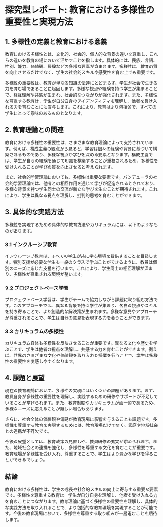 # 探究型レポート: 教育における多様性の重要性と実現方法

## 1. 多様性の定義と教育における意義

教育における多様性とは、文化的、社会的、個人的な背景の違いを尊重し、これらの違いを教育の場において活かすことを指します。具体的には、民族、言語、性別、能力、価値観、経験などの多様な要素が含まれます。多様性は、教育の質を向上させるだけでなく、学生の社会的スキルや感受性を育む上でも重要です。

多様性の重要性は、教育が単なる知識の伝達にとどまらず、学生が社会で生きる力を育む場であることに起因します。多様な視点や経験を持つ学生が集まることで、相互理解や共感が生まれ、社会的なつながりが強化されます。また、多様性を尊重する教育は、学生が自分自身のアイデンティティを理解し、他者を受け入れる力を育むことにも寄与します。これにより、教育はより包括的で、すべての学生にとって意味のあるものとなります。

## 2. 教育理論との関連

教育における多様性の重要性は、さまざまな教育理論によって支持されています。例えば、構成主義の観点から見ると、学習は個々の経験や背景に基づいて構築されるものであり、多様な視点が学びを深める要素となります。構成主義では、学生が自らの経験を通じて知識を構築することが重視されるため、多様性を受け入れることが学びの質を向上させると考えられます。

また、社会的学習理論においても、多様性は重要な要素です。バンデューラの社会的学習理論では、他者との相互作用を通じて学びが促進されるとされており、多様な背景を持つ学生同士の交流が新たな学びを生むことが期待されます。これにより、学生は異なる視点を理解し、批判的思考を育むことができます。

## 3. 具体的な実践方法

多様性を実現するための具体的な教育方法やカリキュラムには、以下のようなものがあります。

### 3.1 インクルーシブ教育

インクルーシブ教育は、すべての学生が共に学ぶ環境を提供することを目指します。特別支援が必要な学生も一般のクラスで学ぶことができるように、教員は個別のニーズに応じた支援を行います。これにより、学生同士の相互理解が深まり、多様性が尊重される環境が整います。

### 3.2 プロジェクトベース学習

プロジェクトベース学習は、学生がチームで協力しながら課題に取り組む方法です。このアプローチでは、異なる背景を持つ学生が集まり、各自の視点やスキルを持ち寄ることで、より創造的な解決策が生まれます。多様な意見やアプローチが尊重されることで、学生は自分の意見を表現する力を養うことができます。

### 3.3 カリキュラムの多様性

カリキュラム自体も多様性を反映させることが重要です。異なる文化や歴史を学ぶことで、学生は他者の視点を理解し、共感する力を育むことができます。例えば、世界のさまざまな文化や価値観を取り入れた授業を行うことで、学生は多様性の重要性を実感しやすくなります。

## 4. 課題と展望

現在の教育現場において、多様性の実現にはいくつかの課題があります。まず、教員自身が多様性の重要性を理解し、実践するための研修やサポートが不足していることが挙げられます。また、教育制度やカリキュラムが画一的であるため、多様なニーズに応えることが難しい場合もあります。

さらに、社会全体の価値観や偏見が教育現場に影響を与えることも課題です。多様性を尊重する教育を実現するためには、教育現場だけでなく、家庭や地域社会との連携が不可欠です。

今後の展望としては、教育政策の見直しや、教員研修の充実が求められます。また、地域社会との連携を強化し、多様性を尊重する文化を育むことが重要です。教育現場が多様性を受け入れ、尊重することで、学生はより豊かな学びを得ることができるでしょう。

## 結論

教育における多様性は、学生の成長や社会的スキルの向上に寄与する重要な要素です。多様性を尊重する教育は、学生が自分自身を理解し、他者を受け入れる力を育むことにつながります。教育理論に基づく多様性の重要性を理解し、具体的な実践方法を取り入れることで、より包括的な教育環境を実現することが可能です。今後の教育現場において、多様性を尊重する取り組みが一層進むことを期待します。